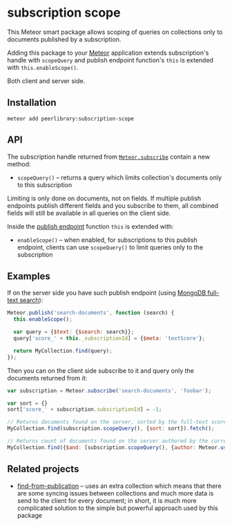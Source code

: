 subscription scope
==================

This Meteor smart package allows scoping of queries on collections only to documents
published by a subscription.

Adding this package to your [Meteor](http://www.meteor.com/) application extends
subscription's handle with `scopeQuery` and publish endpoint function's `this` is
extended with `this.enableScope()`.

Both client and server side.

Installation
------------

```
meteor add peerlibrary:subscription-scope
```

API
---

The subscription handle returned from [`Meteor.subscribe`](http://docs.meteor.com/#/full/meteor_subscribe)
contain a new method:

* `scopeQuery()` – returns a query which limits collection's documents only to this subscription

Limiting is only done on documents, not on fields. If multiple publish endpoints publish different fields
and you subscribe to them, all combined fields will still be available in all queries on the client side.

Inside the [publish endpoint](http://docs.meteor.com/#/full/meteor_publish) function `this` is
extended with:

* `enableScope()` – when enabled, for subscriptions to this publish endpoint, clients can use `scopeQuery()`
  to limit queries only to the subscription

Examples
--------

If on the server side you have such publish endpoint (using
[MongoDB full-text search](https://docs.mongodb.org/v2.6/reference/operator/query/text/)):

```javascript
Meteor.publish('search-documents', function (search) {
  this.enableScope();

  var query = {$text: {$search: search}};
  query['score_' + this._subscriptionId] = {$meta: 'textScore'};

  return MyCollection.find(query);
});
```

Then you can on the client side subscribe to it and query only the documents returned from it:

```javascript
var subscription = Meteor.subscribe('search-documents', 'foobar');

var sort = {}
sort['score_' + subscription.subscriptionId] = -1;

// Returns documents found on the server, sorted by the full-text score.
MyCollection.find(subscription.scopeQuery(), {sort: sort}).fetch();

// Returns count of documents found on the server authored by the current user.
MyCollection.find({$and: [subscription.scopeQuery(), {author: Meteor.userId()}]}).count();
```

Related projects
----------------

* [find-from-publication](https://github.com/versolearning/find-from-publication) – uses an
  extra collection which means that there are some syncing issues between collections and
  much more data is send to the client for every document; in short, it is much more complicated
  solution to the simple but powerful approach used by this package
